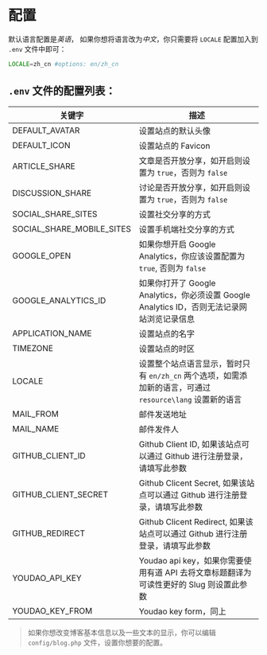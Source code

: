 # 配置

默认语言配置是*英语*， 如果你想将语言改为*中文*，你只需要将 `LOCALE` 配置加入到 `.env` 文件中即可：

```php
LOCALE=zh_cn #options: en/zh_cn
```

## `.env` 文件的配置列表：

| 关键字 | 描述 |
| --- | --- |
| DEFAULT_AVATAR | 设置站点的默认头像 |
| DEFAULT_ICON | 设置站点的 Favicon |
| ARTICLE_SHARE | 文章是否开放分享，如开启则设置为 `true`，否则为 `false` |
| DISCUSSION_SHARE | 讨论是否开放分享，如开启则设置为 `true`，否则为 `false` |
| SOCIAL_SHARE_SITES | 设置社交分享的方式 |
| SOCIAL_SHARE_MOBILE_SITES | 设置手机端社交分享的方式 |
| GOOGLE_OPEN | 如果你想开启 Google Analytics，你应该设置配置为 `true`, 否则为 `false` |
| GOOGLE_ANALYTICS_ID | 如果你打开了 Google Analytics，你必须设置 Google Analytics ID，否则无法记录网站浏览记录信息 |
| APPLICATION_NAME | 设置站点的名字 |
| TIMEZONE | 设置站点的时区 |
| LOCALE | 设置整个站点语言显示，暂时只有 `en/zh_cn` 两个选项，如需添加新的语言，可通过 `resource\lang` 设置新的语言 |
| MAIL_FROM | 邮件发送地址 |
| MAIL_NAME | 邮件发件人 |
| GITHUB_CLIENT_ID | Github Client ID, 如果该站点可以通过 Github 进行注册登录，请填写此参数 |
| GITHUB_CLIENT_SECRET | Github Clicent Secret, 如果该站点可以通过 Github 进行注册登录，请填写此参数 |
| GITHUB_REDIRECT | Github Clicent Redirect, 如果该站点可以通过 Github 进行注册登录，请填写此参数 |
| YOUDAO_API_KEY | Youdao api key，如果你需要使用有道 API 去将文章标题翻译为 可读性更好的 Slug 则设置此参数 |
| YOUDAO_KEY_FROM | Youdao key form，同上 |

> 如果你想改变博客基本信息以及一些文本的显示，你可以编辑 `config/blog.php` 文件，设置你想要的配置。
